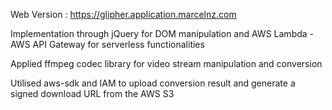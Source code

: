 Web Version : https://glipher.application.marcelnz.com

Implementation through jQuery for DOM manipulation and AWS Lambda - AWS API Gateway for serverless functionalities

Applied ffmpeg codec library for video stream manipulation and conversion

Utilised aws-sdk and IAM to upload conversion result and generate a signed download URL from the AWS S3
